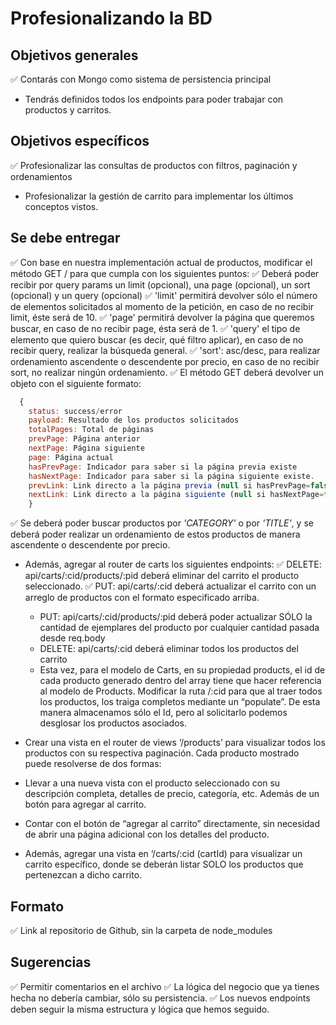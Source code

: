 # Profesionalizando la BD

## Objetivos generales

✅ Contarás con Mongo como sistema de persistencia principal
- Tendrás definidos todos los endpoints para poder trabajar con productos y carritos.

## Objetivos específicos

✅ Profesionalizar las consultas de productos con filtros, paginación y ordenamientos
- Profesionalizar la gestión de carrito para implementar los últimos conceptos vistos.

## Se debe entregar

✅ Con base en nuestra implementación actual de productos, modificar el método GET / para que cumpla con los siguientes puntos:
  ✅ Deberá poder recibir por query params un limit (opcional), una page (opcional), un sort (opcional) y un query (opcional)
    ✅ 'limit' permitirá devolver sólo el número de elementos solicitados al momento de la petición, en caso de no recibir limit, éste será de 10.
    ✅ 'page' permitirá devolver la página que queremos buscar, en caso de no recibir page, ésta será de 1.
    ✅ 'query' el tipo de elemento que quiero buscar (es decir, qué filtro aplicar), en caso de no recibir query, realizar la búsqueda general.
    ✅ 'sort': asc/desc, para realizar ordenamiento ascendente o descendente por precio, en caso de no recibir sort, no realizar ningún ordenamiento.
  ✅ El método GET deberá devolver un objeto con el siguiente formato:
  ```js
    {
      status: success/error
      payload: Resultado de los productos solicitados
      totalPages: Total de páginas
      prevPage: Página anterior
      nextPage: Página siguiente
      page: Página actual
      hasPrevPage: Indicador para saber si la página previa existe
      hasNextPage: Indicador para saber si la página siguiente existe.
      prevLink: Link directo a la página previa (null si hasPrevPage=false)
      nextLink: Link directo a la página siguiente (null si hasNextPage=false)
      }
  ```
  ✅ Se deberá poder buscar productos por _'CATEGORY'_ o por _'TITLE'_, y se deberá poder realizar un ordenamiento de estos productos de manera ascendente o descendente por precio.
  
  - Además, agregar al router de carts los siguientes endpoints:
    ✅ DELETE: api/carts/:cid/products/:pid deberá eliminar del carrito el producto seleccionado.
    ✅ PUT: api/carts/:cid deberá actualizar el carrito con un arreglo de productos con el formato especificado arriba.
    - PUT: api/carts/:cid/products/:pid deberá poder actualizar SÓLO la cantidad de ejemplares del producto por cualquier cantidad pasada desde req.body
    - DELETE: api/carts/:cid deberá eliminar todos los productos del carrito 
    - Esta vez, para el modelo de Carts, en su propiedad products, el id de cada producto generado dentro del array tiene que hacer referencia al modelo de Products. Modificar la ruta /:cid para que al traer todos los productos, los traiga completos mediante un “populate”. De esta manera almacenamos sólo el Id, pero al solicitarlo podemos desglosar los productos asociados.
  
  - Crear una vista en el router de views ‘/products’ para visualizar todos los productos con su respectiva paginación. Cada producto mostrado puede resolverse de dos formas:
  - Llevar a una nueva vista con el producto seleccionado con su descripción completa, detalles de precio, categoría, etc. Además de un botón para agregar al carrito.
  - Contar con el botón de “agregar al carrito” directamente, sin necesidad de abrir una página adicional con los detalles del producto.
  - Además, agregar una vista en ‘/carts/:cid (cartId) para visualizar un carrito específico, donde se deberán listar SOLO los productos que pertenezcan a dicho carrito. 
  
## Formato

✅ Link al repositorio de Github, sin la carpeta de node_modules

## Sugerencias

✅ Permitir comentarios en el archivo
✅ La lógica del negocio que ya tienes hecha no debería cambiar, sólo su persistencia. 
✅ Los nuevos endpoints deben seguir la misma estructura y lógica que hemos seguido.